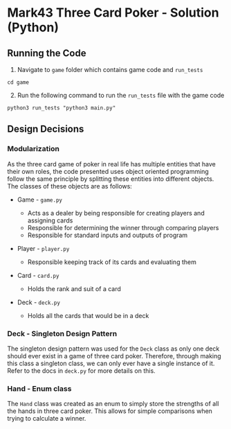 # Mark43 Three Card Poker - Solution (Python)

## Running the Code

1. Navigate to `game` folder which contains game code and `run_tests`

```
cd game
```

2. Run the following command to run the `run_tests` file with the game code

```
python3 run_tests "python3 main.py"
```

## Design Decisions

### Modularization

As the three card game of poker in real life has multiple entities that have their own roles, the code presented uses object oriented programming follow the same principle by splitting these entities into different objects. The classes of these objects are as follows:

- Game - `game.py`

  - Acts as a dealer by being responsible for creating players and assigning cards
  - Responsible for determining the winner through comparing players
  - Responsible for standard inputs and outputs of program

- Player - `player.py`

  - Responsible keeping track of its cards and evaluating them

- Card - `card.py`

  - Holds the rank and suit of a card

- Deck - `deck.py`

  - Holds all the cards that would be in a deck

### Deck - Singleton Design Pattern

The singleton design pattern was used for the `Deck` class as only one deck should ever exist in a game of three card poker. Therefore, through making this class a singleton class, we can only ever have a single instance of it. Refer to the docs in `deck.py` for more details on this.

### Hand - Enum class

The `Hand` class was created as an enum to simply store the strengths of all the hands in three card poker. This allows for simple comparisons when trying to calculate a winner.
